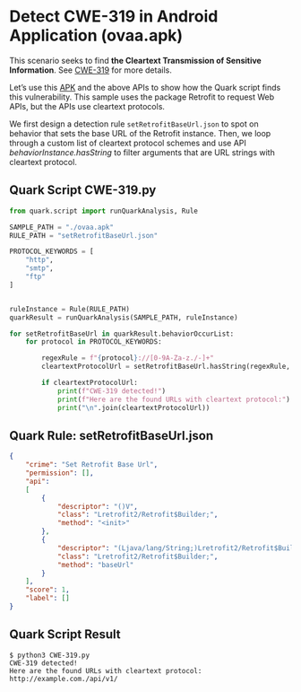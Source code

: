 # Detect CWE-319 in Android Application (ovaa.apk)

This scenario seeks to find **the Cleartext Transmission of Sensitive Information**. See [CWE-319](https://cwe.mitre.org/data/definitions/319.html) for more details.

Let’s use this [APK](https://github.com/oversecured/ovaa) and the above APIs to show how the Quark script finds this vulnerability. This sample uses the package Retrofit to request Web APIs, but the APIs use cleartext protocols.

We first design a detection rule `setRetrofitBaseUrl.json` to spot on behavior that sets the base URL of the Retrofit instance. Then, we loop through a custom list of cleartext protocol schemes and use API *behaviorInstance.hasString* to filter arguments that are URL strings with cleartext protocol.

## Quark Script CWE-319.py
```python
from quark.script import runQuarkAnalysis, Rule

SAMPLE_PATH = "./ovaa.apk"
RULE_PATH = "setRetrofitBaseUrl.json"

PROTOCOL_KEYWORDS = [
    "http",
    "smtp",
    "ftp"
]


ruleInstance = Rule(RULE_PATH)
quarkResult = runQuarkAnalysis(SAMPLE_PATH, ruleInstance)

for setRetrofitBaseUrl in quarkResult.behaviorOccurList:
    for protocol in PROTOCOL_KEYWORDS:

        regexRule = f"{protocol}://[0-9A-Za-z./-]+"
        cleartextProtocolUrl = setRetrofitBaseUrl.hasString(regexRule, True)

        if cleartextProtocolUrl:
            print(f"CWE-319 detected!")
            print(f"Here are the found URLs with cleartext protocol:")
            print("\n".join(cleartextProtocolUrl))
```

## Quark Rule: setRetrofitBaseUrl.json

```json
{
    "crime": "Set Retrofit Base Url",
    "permission": [],
    "api":
    [
        {
            "descriptor": "()V",
            "class": "Lretrofit2/Retrofit$Builder;",
            "method": "<init>"
        },
        {
            "descriptor": "(Ljava/lang/String;)Lretrofit2/Retrofit$Builder;",
            "class": "Lretrofit2/Retrofit$Builder;",
            "method": "baseUrl"
        }
    ],
    "score": 1,
    "label": []
}
```

## Quark Script Result

```
$ python3 CWE-319.py
CWE-319 detected!
Here are the found URLs with cleartext protocol:
http://example.com./api/v1/
```
